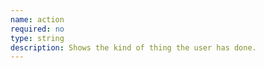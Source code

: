 ```yaml
---
name: action
required: no
type: string
description: Shows the kind of thing the user has done.
---
```

